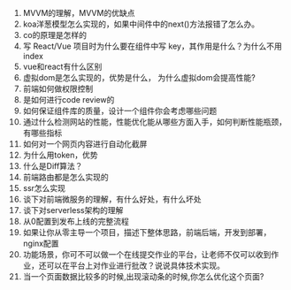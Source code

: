 1. MVVM的理解，MVVM的优缺点
2. koa洋葱模型怎么实现的，如果中间件中的next()方法报错了怎么办。
3. co的原理是怎样的
4. 写 React/Vue 项目时为什么要在组件中写 key，其作用是什么？为什么不用index
5. vue和react有什么区别
6. 虚拟dom是怎么实现的，优势是什么， 为什么虚拟dom会提高性能?
8. 前端如何做权限控制
9. 是如何进行code review的
10. 如何保证组件库的质量，设计一个组件你会考虑哪些问题
11. 通过什么检测网站的性能，性能优化能从哪些方面入手，如何判断性能瓶颈，有哪些指标
12. 如何对一个网页内容进行自动化截屏
14. 为什么用token，优势
17. 什么是Diff算法？
18. 前端路由都是怎么实现的
21. ssr怎么实现
22. 谈下对前端微服务的理解，有什么好处，有什么坏处
23. 谈下对serverless架构的理解
24. 从0配置到发布上线的完整流程
25. 如果让你从零主导一个项目，描述下整体思路，前端后端，开发到部署，nginx配置
26. 功能场景，你可不可以做一个在线提交作业的平台，让老师不仅可以收到作业，还可以在平台上对作业进行批改？说说具体技术实现。
27. 当一个页面数据比较多的时候,出现滚动条的时候,你怎么优化这个页面?

